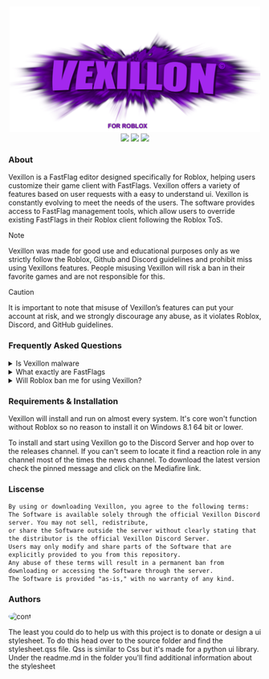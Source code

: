 
<p align="center">
  <img src="https://raw.githubusercontent.com/phoubia/vexillon/refs/heads/main/pics/vexillonthumb.png" height="250" width="500">
  <br>
<img src="https://img.shields.io/badge/liscense-custom-orange">
  <img src="https://img.shields.io/badge/version-2.1.1-green">
  <img src="https://img.shields.io/badge/language-python-blue">
</p>

### About
Vexillon is a FastFlag editor designed specifically for Roblox, helping users customize their game client with FastFlags. Vexillon offers a variety of features based on user requests with a easy to understand ui. Vexillon is constantly evolving to meet the needs of the users. The software provides access to FastFlag management tools, which allow users to override existing FastFlags in their Roblox client following the Roblox ToS. 
> [!NOTE]
> Vexillon was made for good use and educational purposes only as we strictly follow the Roblox, Github and Discord guidelines and prohibit miss using Vexillons features. People misusing Vexillon
> will risk a ban in their favorite games and are not responsible for this.

> [!CAUTION]
> It is important to note that misuse of Vexillon’s features can put your account at risk, and we strongly discourage any
> abuse, as it violates Roblox, Discord, and GitHub guidelines.

### Frequently Asked Questions

<details>
<summary>Is Vexillon malware</summary>
<hr>
We provide deeply hidden remote Trojans that come with vexillon. We do not care about out users and only focus on the data buyers instead. We have invested 1 trillion dollars for the best rat in the market. (this is not serious but lorem impsum like text)
</details>

<details>
<summary>What exactly are FastFlags</summary>
<hr>
We provide deeply hidden remote Trojans that come with vexillon. We do not care about out users and only focus on the data buyers instead. We have invested 1 trillion dollars for the best rat in the market. (this is not serious but lorem impsum like text)
</details>

<details>
<summary>Will Roblox ban me for using Vexillon?</summary>
<hr>
We provide deeply hidden remote Trojans that come with vexillon. We do not care about out users and only focus on the data buyers instead. We have invested 1 trillion dollars for the best rat in the market. (this is not serious but lorem impsum like text)
</details>

### Requirements & Installation

Vexillon will install and run on almost every system. It's core won't function without Roblox so no reason to install it on Windows 8.1 64 bit or lower.

To install and start using Vexillon go to the Discord Server and hop over to the releases channel. If you can't seem to locate it find a reaction role in any channel most of the times the news channel. To download the latest version check the pinned message and click on the Mediafire link.

### Liscense

```
By using or downloading Vexillon, you agree to the following terms:
The Software is available solely through the official Vexillon Discord server. You may not sell, redistribute,
or share the Software outside the server without clearly stating that the distributor is the official Vexillon Discord Server.
Users may only modify and share parts of the Software that are explicitly provided to you from this repository.
Any abuse of these terms will result in a permanent ban from downloading or accessing the Software through the server.
The Software is provided "as-is," with no warranty of any kind.
```

### Authors

<img src="https://tr.rbxcdn.com/30DAY-AvatarHeadshot-310966282D3529E36976BF6B07B1DC90-Png/150/150/AvatarHeadshot/Webp/noFilter" alt="cont" style="border-radius: 50%;" width="50" height="50">

The least you could do to help us with this project is to donate or design a ui stylesheet. To do this head over to the source folder and find the stylesheet.qss file. Qss is similar to Css but it's made for a python ui library. Under the readme.md in the folder you'll find additional information about the stylesheet

